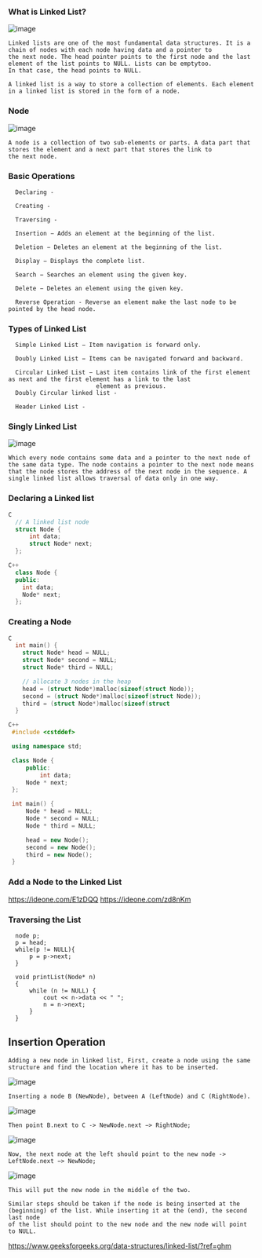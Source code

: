 ### What is Linked List?

![image](https://user-images.githubusercontent.com/59710234/155120811-c06d17cc-7271-4cae-825e-d5b715a54496.png)

```
Linked lists are one of the most fundamental data structures. It is a chain of nodes with each node having data and a pointer to
the next node. The head pointer points to the first node and the last element of the list points to NULL. Lists can be emptytoo. 
In that case, the head points to NULL.

A linked list is a way to store a collection of elements. Each element in a linked list is stored in the form of a node.
```
### Node

![image](https://user-images.githubusercontent.com/59710234/155120216-bdeecd3f-ba61-4064-bec9-012bf8c6511e.png)

```
A node is a collection of two sub-elements or parts. A data part that stores the element and a next part that stores the link to 
the next node.
```
### Basic Operations
```
  Declaring - 
  
  Creating - 
  
  Traversing - 
  
  Insertion − Adds an element at the beginning of the list.

  Deletion − Deletes an element at the beginning of the list.

  Display − Displays the complete list.

  Search − Searches an element using the given key.

  Delete − Deletes an element using the given key.
  
  Reverse Operation - Reverse an element make the last node to be pointed by the head node.
```
### Types of Linked List
```
  Simple Linked List − Item navigation is forward only.

  Doubly Linked List − Items can be navigated forward and backward.

  Circular Linked List − Last item contains link of the first element as next and the first element has a link to the last 
                         element as previous.
  Doubly Circular linked list - 
  
  Header Linked List - 
```
### Singly Linked List

![image](https://user-images.githubusercontent.com/59710234/155121977-ccbbfbd0-2e9f-472e-9fd2-18d24c412ddb.png)

```
Which every node contains some data and a pointer to the next node of the same data type. The node contains a pointer to the next node means that the node stores the address of the next node in the sequence. A single linked list allows traversal of data only in one way.
```
### Declaring a Linked list
```c
C
  // A linked list node
  struct Node {
      int data;
      struct Node* next;
  };
```
```c++
C++
  class Node {
  public:
    int data;
    Node* next;
  };
```
### Creating a Node
```c
C
  int main() {
    struct Node* head = NULL;
    struct Node* second = NULL;
    struct Node* third = NULL;

    // allocate 3 nodes in the heap
    head = (struct Node*)malloc(sizeof(struct Node));
    second = (struct Node*)malloc(sizeof(struct Node));
    third = (struct Node*)malloc(sizeof(struct
  }
 ``` 
 ```c++
 C++
  #include <cstddef>

  using namespace std;

  class Node {
      public:
          int data;
      Node * next;
  };

  int main() {
      Node * head = NULL;
      Node * second = NULL;
      Node * third = NULL;

      head = new Node();
      second = new Node();
      third = new Node();
  }
```
### Add a Node to the Linked List

https://ideone.com/E1zDQQ
https://ideone.com/zd8nKm

### Traversing the List

```
  node p;
  p = head;
  while(p != NULL){
      p = p->next;
  }
```
```
  void printList(Node* n)
  {
      while (n != NULL) {
          cout << n->data << " ";
          n = n->next;
      }
  }
```
## Insertion Operation

```
Adding a new node in linked list, First, create a node using the same structure and find the location where it has to be inserted.
```

![image](https://user-images.githubusercontent.com/59710234/155150453-7b830458-1f5d-40d5-a3fd-eb55336ecbf4.png)

```
Inserting a node B (NewNode), between A (LeftNode) and C (RightNode). 
```

![image](https://user-images.githubusercontent.com/59710234/155150469-c118b7da-f20f-4f94-b1f0-41d5a90a03d7.png)

```
Then point B.next to C -> NewNode.next −> RightNode;
```

![image](https://user-images.githubusercontent.com/59710234/155150486-3927f6ce-01e8-4555-9fe7-2b50874ac66c.png)

```
Now, the next node at the left should point to the new node -> LeftNode.next −> NewNode;
```

![image](https://user-images.githubusercontent.com/59710234/155150512-cc31db43-b327-4831-8f44-5b817424b746.png)

```
This will put the new node in the middle of the two.

Similar steps should be taken if the node is being inserted at the (beginning) of the list. While inserting it at the (end), the second last node 
of the list should point to the new node and the new node will point to NULL.
```

https://www.geeksforgeeks.org/data-structures/linked-list/?ref=ghm
